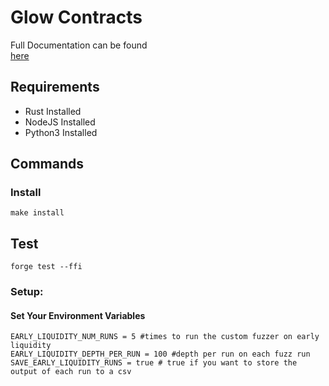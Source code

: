 # Glow Contracts
Full Documentation can be found  
<a href="https://solidity.glowlabs.org">here</a>

## Requirements
* Rust Installed
* NodeJS Installed
* Python3 Installed

## Commands

### Install
```make install```

## Test
```forge test --ffi```

### Setup:


#### Set Your Environment Variables
```env
EARLY_LIQUIDITY_NUM_RUNS = 5 #times to run the custom fuzzer on early liquidity
EARLY_LIQUIDITY_DEPTH_PER_RUN = 100 #depth per run on each fuzz run
SAVE_EARLY_LIQUIDITY_RUNS = true # true if you want to store the output of each run to a csv
```
